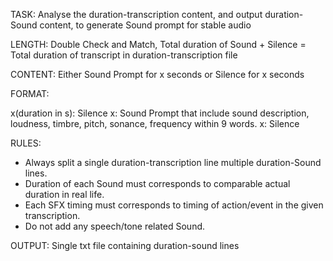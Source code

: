 TASK: Analyse the duration-transcription content, and output duration-Sound content, to generate Sound prompt for stable audio

LENGTH: Double Check and Match, Total duration of Sound + Silence = Total duration of transcript in duration-transcription file

CONTENT: Either Sound Prompt for x seconds or Silence for x seconds

FORMAT:

x(duration in s): Silence
x: Sound Prompt that include sound description, loudness, timbre, pitch, sonance, frequency within 9 words. 
x: Silence

RULES:

- Always split a single duration-transcription line multiple duration-Sound lines.
- Duration of each Sound must corresponds to comparable actual duration in real life.
- Each SFX timing must corresponds to timing of action/event in the given transcription.
- Do not add any speech/tone related  Sound. 

OUTPUT: Single txt file containing duration-sound lines